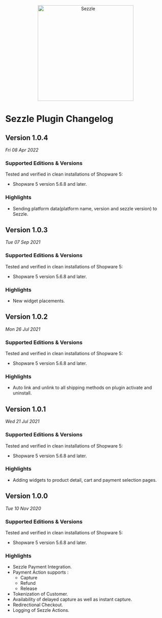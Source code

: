<div align="center">
    <a href="https://sezzle.com">
        <img src="https://media.sezzle.com/branding/2.0/Sezzle_Logo_FullColor.svg" width="300px" alt="Sezzle" />
    </a>
</div>

# Sezzle Plugin Changelog

## Version 1.0.4

_Fri 08 Apr 2022_

### Supported Editions & Versions

Tested and verified in clean installations of Shopware 5:

- Shopware 5 version 5.6.8 and later.

### Highlights

- Sending platform data(platform name, version and sezzle version) to Sezzle.

## Version 1.0.3

_Tue 07 Sep 2021_

### Supported Editions & Versions

Tested and verified in clean installations of Shopware 5:

- Shopware 5 version 5.6.8 and later.

### Highlights

- New widget placements.

## Version 1.0.2

_Mon 26 Jul 2021_

### Supported Editions & Versions

Tested and verified in clean installations of Shopware 5:

- Shopware 5 version 5.6.8 and later.

### Highlights

- Auto link and unlink to all shipping methods on plugin activate and uninstall.

## Version 1.0.1

_Wed 21 Jul 2021_

### Supported Editions & Versions

Tested and verified in clean installations of Shopware 5:

- Shopware 5 version 5.6.8 and later.

### Highlights

- Adding widgets to product detail, cart and payment selection pages.

## Version 1.0.0

_Tue 10 Nov 2020_

### Supported Editions & Versions

Tested and verified in clean installations of Shopware 5:

- Shopware 5 version 5.6.8 and later.

### Highlights

- Sezzle Payment Integration.
- Payment Action supports :
    - Capture
    - Refund
    - Release
- Tokenization of Customer.
- Availability of delayed capture as well as instant capture.
- Redirectional Checkout.
- Logging of Sezzle Actions.
